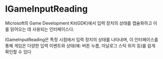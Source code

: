 # IGameInputReading

Microsoft의 Game Development Kit(GDK)에서 입력 장치의 상태를 캡슐화하고 이를 읽어오는 데 사용되는 인터페이스다.

IGameInputReading은 특정 시점에서 입력 장치의 상태를 나타내며, 이 인터페이스를 통해 게임은 다양한 입력 이벤트와 상태(예: 버튼 누름, 아날로그 스틱 위치 등)를 쉽게 확인할 수 있다

